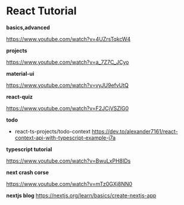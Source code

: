 # React Tutorial

**basics,advanced**

https://www.youtube.com/watch?v=4UZrsTqkcW4

**projects**

https://www.youtube.com/watch?v=a_7Z7C_JCyo

**material-ui**

https://www.youtube.com/watch?v=vyJU9efvUtQ

**react-quiz**

https://www.youtube.com/watch?v=F2JCjVSZlG0

**todo**

- react-ts-projects/todo-context
  https://dev.to/alexander7161/react-context-api-with-typescript-example-j7a

**typescript tutorial**

https://www.youtube.com/watch?v=BwuLxPH8IDs

**next crash corse**

https://www.youtube.com/watch?v=mTz0GXj8NN0

**nextjs blog**
https://nextjs.org/learn/basics/create-nextjs-app

